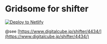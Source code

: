 # Gridsome for shifter

[![Deploy to Netlify](https://www.netlify.com/img/deploy/button.svg)](https://app.netlify.com/start/deploy?repository=https://github.com/torounit/gridsome-shifter)

@see [https://www.digitalcube.jp/shifter/4434/](https://www.digitalcube.jp/shifter/4434/)
